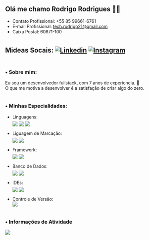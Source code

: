 ## **Olá me chamo Rodrigo Rodrigues** 👨‍💻
- Contato Profissional: +55 85 99661-6761
- E-mail Profissional: tech.rodrigo21@gmail.com
- Caixa Postal: 60871-100 <br/>

#

## Mideas Socais: [![Linkedin](https://img.shields.io/badge/LinkedIn-0077B5?style=for-the-badge&logo=linkedin&logoColor=white)](https://www.linkedin.com/in/rodrigo-rodrigues-a0bab7169/) [![Instagram](https://img.shields.io/badge/Instagram-E4405F?style=for-the-badge&logo=instagram&logoColor=white)](https://www.instagram.com/rodrigo.r21/) <br><br/>

### **• Sobre mim:**
Eu sou um desenvolvedor fullstack, com 7 anos de experiencia. 🧐 </br>
O que me motiva a desenvolver é a satisfação de criar algo do zero.

#

### **• Minhas Especialidades:** <br/>

- Linguagens:<br/>
<img align="middle" src="https://img.shields.io/badge/C%23-239120?style=for-the-badge&logo=c-sharp&logoColor=white"/> <img align="middle" src="https://img.shields.io/badge/C%2B%2B-00599C?style=for-the-badge&logo=c%2B%2B&logoColor=white"/> <img align="middle" src="https://img.shields.io/badge/Dart-0175C2?style=for-the-badge&logo=dart&logoColor=white"/>

- Liguagem de Marcação:<br/>
<img align="middle" src="https://img.shields.io/badge/HTML5-E34F26?style=for-the-badge&logo=html5&logoColor=white"/> <img align="middle" src="https://img.shields.io/badge/CSS3-1572B6?style=for-the-badge&logo=css3&logoColor=white"/>

- Framework:<br/>
<img align="middle" src="https://img.shields.io/badge/Flutter-02569B?style=for-the-badge&logo=flutter&logoColor=white"/> <img align="middle" src="https://img.shields.io/badge/.NET-512BD4?style=for-the-badge&logo=dotnet&logoColor=white"/> 

- Banco de Dados:<br/>
<img align="middle" src="https://img.shields.io/badge/MySQL-005C84?style=for-the-badge&logo=mysql&logoColor=white"/> <img align="middle" src="https://img.shields.io/badge/Oracle-F80000?style=for-the-badge&logo=oracle&logoColor=black"/> 

- IDEs:<br/>
<img align="middle" src="https://img.shields.io/badge/Visual_Studio-5C2D91?style=for-the-badge&logo=visual%20studio&logoColor=white"/> <img align="middle" src="https://img.shields.io/badge/Android_Studio-3DDC84?style=for-the-badge&logo=android-studio&logoColor=white"/>

- Controle de Versão:
<br/><img align="middle" src="https://img.shields.io/badge/GitHub-100000?style=for-the-badge&logo=github&logoColor=white"/>

#

### **• Informações de Atividade**
![](https://github-profile-summary-cards.vercel.app/api/cards/profile-details?username=drigin175&theme=vue)
